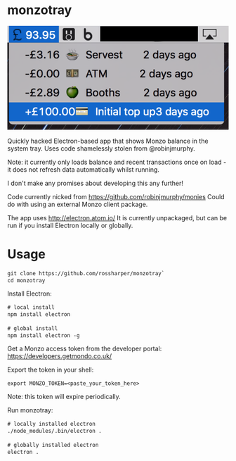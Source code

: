 # monzotray

![Screenshot](https://github.com/rossharper/monzotray/raw/master/monzotrayss.png)

Quickly hacked Electron-based app that shows Monzo balance in the system tray. Uses code shamelessly stolen from @robinjmurphy.

Note: it currently only loads balance and recent transactions once on load - it does not refresh data automatically whilst running.

I don't make any promises about developing this any further!

Code currently nicked from https://github.com/robinjmurphy/monies
Could do with using an external Monzo client package.

The app uses http://electron.atom.io/
It is currently unpackaged, but can be run if you install Electron locally or globally.

# Usage

```
git clone https://github.com/rossharper/monzotray`
cd monzotray
```

Install Electron:

```
# local install
npm install electron

# global install
npm install electron -g
```

Get a Monzo access token from the developer portal: https://developers.getmondo.co.uk/

Export the token in your shell:

```
export MONZO_TOKEN=<paste_your_token_here>
```

Note: this token will expire periodically.

Run monzotray:

```
# locally installed electron
./node_modules/.bin/electron .

# globally installed electron
electron .
```
